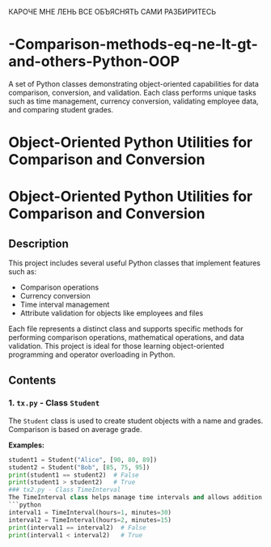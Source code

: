 КАРОЧЕ МНЕ ЛЕНЬ ВСЕ ОБЪЯСНЯТЬ САМИ РАЗБИРИТЕСЬ

# -Comparison-methods-__eq__-__ne__-__lt__-__gt__-and-others-Python-OOP
A set of Python classes demonstrating object-oriented capabilities for data comparison, conversion, and validation. Each class performs unique tasks such as time management, currency conversion, validating employee data, and comparing student grades.
# Object-Oriented Python Utilities for Comparison and Conversion

# Object-Oriented Python Utilities for Comparison and Conversion

## Description
This project includes several useful Python classes that implement features such as:
- Comparison operations
- Currency conversion
- Time interval management
- Attribute validation for objects like employees and files

Each file represents a distinct class and supports specific methods for performing comparison operations, mathematical operations, and data validation. This project is ideal for those learning object-oriented programming and operator overloading in Python.

## Contents

### 1. `tx.py` - Class `Student`
   The `Student` class is used to create student objects with a name and grades. Comparison is based on average grade.
   
   **Examples:**
   ```python
   student1 = Student("Alice", [90, 80, 89])
   student2 = Student("Bob", [85, 75, 95])
   print(student1 == student2)  # False
   print(student1 > student2)   # True
### tx2.py - Class TimeInterval
  The TimeInterval class helps manage time intervals and allows addition and subtraction of time intervals.
  ```python
  interval1 = TimeInterval(hours=1, minutes=30)
  interval2 = TimeInterval(hours=2, minutes=15)
  print(interval1 == interval2)  # False
  print(interval1 < interval2)   # True


